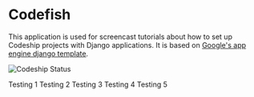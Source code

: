 Codefish
======================

This application is used for screencast tutorials about how to set up Codeship projects with Django applications. It is based on [Google's app engine django template](https://code.google.com/p/google-app-engine-samples/source/browse/trunk/django_example).

![Codeship Status](https://www.codeship.io/projects/46ae88c0-60b8-0131-2319-5ede98f174ff/status)

Testing 1
Testing 2
Testing 3
Testing 4
Testing 5